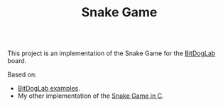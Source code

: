 <div align="center">
    <h1>Snake Game</h1>
</div>

<br /><br />

This project is an implementation of the Snake Game for the [BitDogLab](https://github.com/BitDogLab/BitDogLab) board.

Based on:

- [BitDogLab examples](https://github.com/BitDogLab/BitDogLab-C).
- My other implementation of the [Snake Game in C](https://github.com/ciscocarvalho/snake-game-c).

